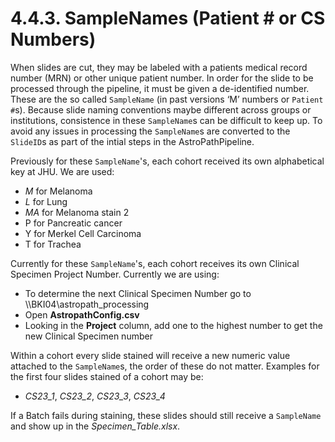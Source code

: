 # 4.4.3. SampleNames (Patient # or CS Numbers)
When slides are cut, they may be labeled with a patients medical record number (MRN) or other unique patient number. In order for the slide to be processed through the pipeline, it must be given a de-identified number. These are the so called ```SampleName``` (in past versions ‘M’ numbers or ```Patient #```s). Because slide naming conventions maybe different across groups or institutions, consistence in these ```SampleName```s  can be difficult to keep up. To avoid any issues in processing the ```SampleName```s are converted to the ```SlideID```s as part of the intial steps in the AstroPathPipeline.

Previously for these ```SampleName```'s, each cohort received its own alphabetical key at JHU. We are used:
-	*M* for Melanoma
-	*L* for Lung
-	*MA* for Melanoma stain 2
-	P for Pancreatic cancer
-	Y for Merkel Cell Carcinoma
-	T for Trachea

Currently for these ```SampleName```'s, each cohort receives its own Clinical Specimen Project Number. Currently we are using:
-	To determine the next Clinical Specimen Number go to \\\BKI04\astropath_processing
-	Open **AstropathConfig.csv**
-	Looking in the **Project** column, add one to the highest number to get the new Clinical Specimen number

Within a cohort every slide stained will receive a new numeric value attached to the ```SampleName```s, the order of these do not matter. Examples for the first four slides stained of a cohort may be:
- *CS23_1*, *CS23_2*, *CS23_3*, *CS23_4*

If a Batch fails during staining, these slides should still receive a ```SampleName``` and show up in the *Specimen_Table.xlsx*. 
